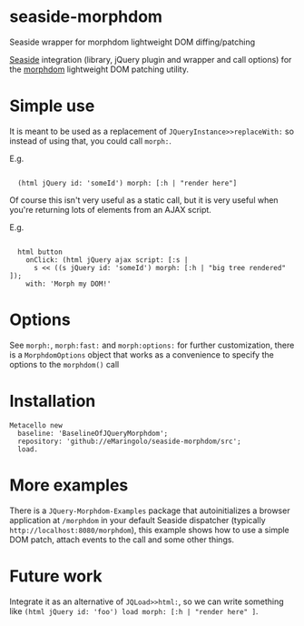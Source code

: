# seaside-morphdom
Seaside wrapper for morphdom lightweight DOM diffing/patching

[Seaside](https://github.com/SeasideSt/Seaside) integration (library, jQuery plugin and wrapper and call options) for the [morphdom](https://github.com/patrick-steele-idem/morphdom) lightweight DOM patching utility.

# Simple use

It is meant to be used as a replacement of `JQueryInstance>>replaceWith:` so instead of using that, you could call `morph:`.

E.g.

```smalltalk

  (html jQuery id: 'someId') morph: [:h | "render here"]
```

Of course this isn't very useful as a static call, but it is very useful when you're returning lots of elements from an AJAX script.

E.g.
```smalltalk

  html button
    onClick: (html jQuery ajax script: [:s |
      s << ((s jQuery id: 'someId') morph: [:h | "big tree rendered" ]);
    with: 'Morph my DOM!'
```

# Options

See `morph:`, `morph:fast:` and `morph:options:` for further customization, there is a `MorphdomOptions` object that works as a convenience to specify the options to the `morphdom()` call


# Installation

```smalltalk
Metacello new 
  baseline: 'BaselineOfJQueryMorphdom'; 
  repository: 'github://eMaringolo/seaside-morphdom/src';
  load.
```

# More examples

There is a `JQuery-Morphdom-Examples` package that autoinitializes a browser application at `/morphdom` in your default Seaside dispatcher (typically `http://localhost:8080/morphdom`), this example shows how to use a simple DOM patch, attach events to the call and some other things.

# Future work

Integrate it as an alternative of `JQLoad>>html:`, so we can write something like `(html jQuery id: 'foo') load morph: [:h | "render here" ]`.







